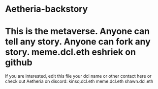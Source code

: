 # Aetheria-backstory
This is the metaverse. Anyone can tell any story. Anyone can fork any story.
meme.dcl.eth
eshriek on github
=======
If you are interested, edit this file your dcl name or other contact here or check out Aetheria on discord:
kinsq.dcl.eth
meme.dcl.eth
shawn.dcl.eth
